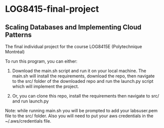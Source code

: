 # LOG8415-final-project

## Scaling Databases and Implementing Cloud Patterns

The final individual project for the course LOG8415E (Polytechnique Montréal)

To run this program, you can either:

1. Download the main.sh script and run it on your local machine.
   The main.sh will install the requirements, download the repo, then navigate to the src/ folder of the downloaded repo and run the launch.py script which will implement the project.

2. Or, you can clone this repo, install the requirements then navigate to src/ and run launch.py

Note: while running main.sh you will be prompted to add your labsuser.pem file to the src/ folder. Also you will need to put your aws credentials in the ~/.aws/credentials file.
